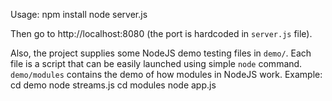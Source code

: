 Usage:
    npm install
    node server.js

Then go to http://localhost:8080 (the port is hardcoded in `server.js` file).

Also, the project supplies some NodeJS demo testing files in `demo/`.
Each file is a script that can be easily launched using simple `node` command.
`demo/modules` contains the demo of how modules in NodeJS work.
Example:
    cd demo
    node streams.js
    cd modules
    node app.js

